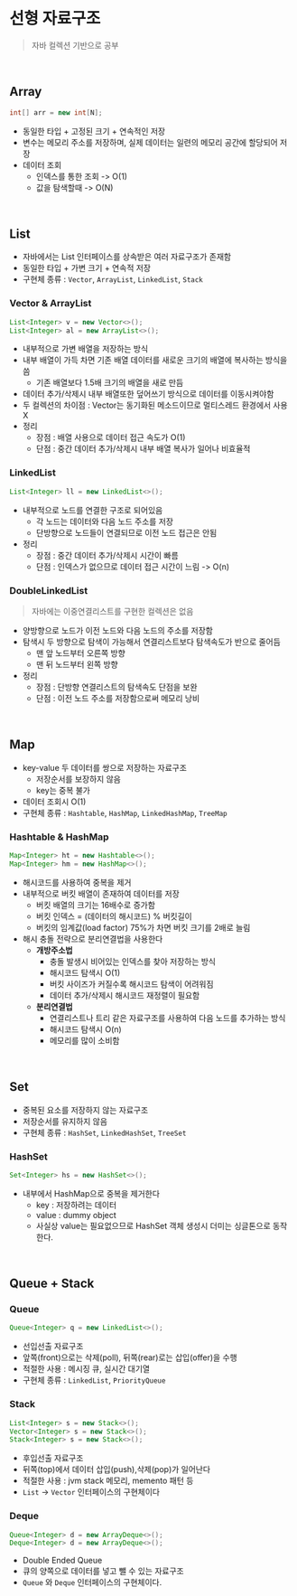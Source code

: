 # 선형 자료구조
> 자바 컬렉션 기반으로 공부

<br>

## Array

```java
int[] arr = new int[N];
```

- 동일한 타입 + 고정된 크기 + 연속적인 저장
- 변수는 메모리 주소를 저장하며, 실제 데이터는 일련의 메모리 공간에 할당되어 저장
- 데이터 조회
    - 인덱스를 통한 조회 -> O(1)
    - 값을 탐색할때 -> O(N)

<br>

## List

- 자바에서는 List 인터페이스를 상속받은 여러 자료구조가 존재함
- 동일한 타입 + 가변 크기 + 연속적 저장
- 구현체 종류 : `Vector`, `ArrayList`, `LinkedList`, `Stack`

### Vector & ArrayList

```java
List<Integer> v = new Vector<>();
List<Integer> al = new ArrayList<>();
```

- 내부적으로 가변 배열을 저장하는 방식
- 내부 배열이 가득 차면 기존 배열 데이터를 새로운 크기의 배열에 복사하는 방식을 씀
    - 기존 배열보다 1.5배 크기의 배열을 새로 만듬
- 데이터 추가/삭제시 내부 배열또한 덮어쓰기 방식으로 데이터를 이동시켜야함
- 두 컬렉션의 차이점 : Vector는 동기화된 메소드이므로 멀티스레드 환경에서 사용 X
- 정리
    - 장점 : 배열 사용으로 데이터 접근 속도가 O(1)
    - 단점 : 중간 데이터 추가/삭제시 내부 배열 복사가 일어나 비효율적

### LinkedList

```java
List<Integer> ll = new LinkedList<>();
```

- 내부적으로 노드를 연결한 구조로 되어있음
    - 각 노드는 데이터와 다음 노드 주소를 저장
    - 단방향으로 노드들이 연결되므로 이전 노드 접근은 안됨
- 정리
    - 장점 : 중간 데이터 추가/삭제시 시간이 빠름
    - 단점 : 인덱스가 없으므로 데이터 접근 시간이 느림 -> O(n)

### DoubleLinkedList
> 자바에는 이중연결리스트를 구현한 컬렉션은 없음

- 양방향으로 노드가 이전 노드와 다음 노드의 주소를 저장함
- 탐색시 두 방향으로 탐색이 가능해서 연결리스트보다 탐색속도가 반으로 줄어듬
    - 맨 앞 노드부터 오른쪽 방향
    - 맨 뒤 노드부터 왼쪽 방향
- 정리
    - 장점 : 단방향 연결리스트의 탐색속도 단점을 보완
    - 단점 : 이전 노드 주소를 저장함으로써 메모리 낭비

<br>

## Map

- key-value 두 데이터를 쌍으로 저장하는 자료구조
    - 저장순서를 보장하지 않음
    - key는 중복 불가
- 데이터 조회시 O(1)
- 구현체 종류 : `Hashtable`, `HashMap`, `LinkedHashMap`, `TreeMap`

### Hashtable & HashMap

```java
Map<Integer> ht = new Hashtable<>();
Map<Integer> hm = new HashMap<>();
```

- 해시코드를 사용하여 중복을 제거
- 내부적으로 버킷 배열이 존재하여 데이터를 저장
    - 버킷 배열의 크기는 16배수로 증가함
    - 버킷 인덱스 = (데이터의 해시코드) % 버킷길이
    - 버킷의 임계값(load factor) 75%가 차면 버킷 크기를 2배로 늘림
- 해시 충돌 전략으로 분리연결법을 사용한다
    - **개방주소법**
        - 충돌 발생시 비어있는 인덱스를 찾아 저장하는 방식
        - 해시코드 탐색시 O(1)
        - 버킷 사이즈가 커질수록 해시코드 탐색이 어려워짐
        - 데이터 추가/삭제시 해시코드 재정렬이 필요함
    - **분리연결법**
        - 연결리스트나 트리 같은 자료구조를 사용하여 다음 노드를 추가하는 방식
        - 해시코드 탐색시 O(n)
        - 메모리를 많이 소비함

<br>

## Set

- 중복된 요소를 저장하지 않는 자료구조
- 저장순서를 유지하지 않음
- 구현체 종류 : `HashSet`, `LinkedHashSet`, `TreeSet`

### HashSet

```java
Set<Integer> hs = new HashSet<>();
```

- 내부에서 HashMap으로 중복을 제거한다
    - key : 저장하려는 데이터
    - value : dummy object
    - 사실상 value는 필요없으므로 HashSet 객체 생성시 더미는 싱글톤으로 동작한다.

<br>

## Queue + Stack

### Queue

```java
Queue<Integer> q = new LinkedList<>();
```

- 선입선출 자료구조
- 앞쪽(front)으로는 삭제(poll), 뒤쪽(rear)로는 삽입(offer)을 수행
- 적절한 사용 : 메시징 큐, 실시간 대기열
- 구현체 종류 : `LinkedList`, `PriorityQueue`

### Stack

```java
List<Integer> s = new Stack<>(); 
Vector<Integer> s = new Stack<>(); 
Stack<Integer> s = new Stack<>(); 
```

- 후입선출 자료구조
- 뒤쪽(top)에서 데이터 삽입(push),삭제(pop)가 일어난다
- 적절한 사용 : jvm stack 메모리, memento 패턴 등
- `List` -> `Vector` 인터페이스의 구현체이다

### Deque

```java
Queue<Integer> d = new ArrayDeque<>(); 
Deque<Integer> d = new ArrayDeque<>(); 
```

- Double Ended Queue
- 큐의 양쪽으로 데이터를 넣고 뺄 수 있는 자료구조
- `Queue` 와 `Deque` 인터페이스의 구현체이다.


<br>


